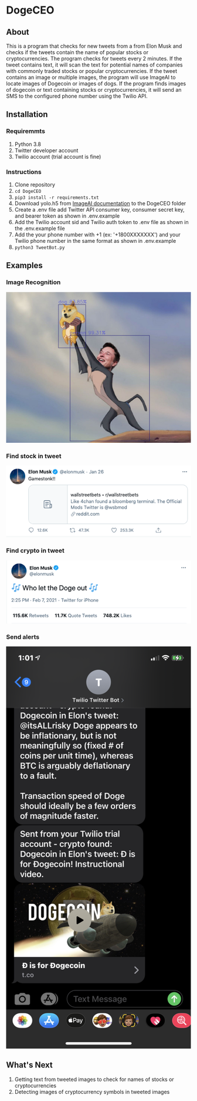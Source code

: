 # DogeCEO

## About
This is a program that checks for new tweets from a from Elon Musk and checks if the tweets contain the name of popular stocks or cryptocurrencies. The program checks for tweets every 2 minutes. If the tweet contains text, it will scan the text for potential names of companies with commonly traded stocks or popular cryptocurrencies. If the tweet contains an image or multiple images, the program will use ImageAI to locate images of Dogecoin or images of dogs. If the program finds images of dogecoin or text containing stocks or cryptocurrencies, it will send an SMS to the configured phone number using the Twilio API.

## Installation

### Requiremmts
1. Python 3.8
2. Twitter developer account
3. Twilio account (trial account is fine)

### Instructions
1. Clone repository
2. <code>cd DogeCEO</code>
3. <code>pip3 install -r requirements.txt</code>
4. Download yolo.h5 from [ImageAI documentation](https://imageai.readthedocs.io/en/latest/detection/) to the DogeCEO folder
5. Create a .env file add Twitter API consumer key, consumer secret key, and bearer token as shown in .env.example
6. Add the Twilio account sid and Twilio auth token to .env file as shown in the .env.example file
7. Add the your phone number with +1 (ex: '+1800XXXXXXX') and your Twilio phone number in the same format as shown in .env.example
7. <code>python3 TweetBot.py</code>

## Examples
### Image Recognition
<img src="public/img/doge-image.jpeg" width="600">

### Find stock in tweet
<img src="public/img/gamestop.png" width="600">

### Find crypto in tweet
<img src="public/img/dogecoin.png" width="600">

### Send alerts 
<img src="public/img/twilio-texts.PNG" width="600">

## What's Next
1. Getting text from tweeted images to check for names of stocks or cryptocurrencies
2. Detecting images of cryptocurrency symbols in tweeted images
